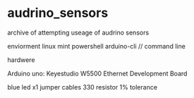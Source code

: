 # audrino_sensors

archive of attempting useage of audrino sensors

enviorment 
linux mint
powershell
arduino-cli // command line


hardwere

Arduino uno: Keyestudio W5500 Ethernet Development Board

blue led x1
jumper cables
330 resistor 1% tolerance
